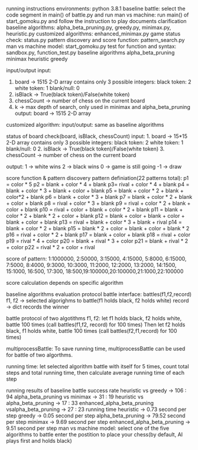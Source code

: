 running instructions
environments: python 3.8.1
baseline battle: select the code segment in main() of battle.py and run
man vs machine: run main() of start_gomoku.py and follow the instruction to play
documents clarification
baseline algorithms: alpha_beta_pruning.py, greedy.py, minimax.py, heuristic.py
customized algorithms: enhanced_minimax.py
game status check: status.py
pattern discovery and score function: pattern_search.py
man vs machine model: start_gomoku.py
test for function and syntax: sandbox.py, function_test.py
baseline algorithms
alpha_beta_pruning
minimax
heuristic
greedy

input/output
input:
1. board -> 1515 2-D array
contains only 3 possible integers:
black token: 2
white token: 1
blank/null: 0
2. isBlack -> True(black token)/False(white token)
3. chessCount -> number of chess on the current board
4. k -> max depth of search, only used in minimax and alpha_beta_pruning
output:
board -> 1515 2-D array

customized algorithm:
input/output: same as baseline algorithms

status of board
check(board, isBlack, chessCount)
input: 1. board -> 15*15 2-D array
contains only 3 possible integers:
black token: 2
white token: 1
blank/null: 0
2. isBlack -> True(black token)/False(white token)
3. chessCount -> number of chess on the current board

output:
1 -> white wins
2 -> black wins
0 -> game is still going
-1 -> draw

score function & pattern discovery
pattern definiation(22 patterns total):
p1 = color * 5
p2 = blank + color * 4 + blank
p3= rival + color * 4 + blank
p4 = blank + color * 3 + blank + color + blank
p5 = blank + color * 2 + blank + color*2 + blank
p6 = blank + color * 3 + blank
p7 = blank + color * 2 + blank + color + blank
p8 = rival + color * 3 + blank
p9 = rival + color * 2 + blank + color + blank
p10 = rival + color + blank + color * 2 + blank
p11 = blank + color * 2 + blank * 2 + color + blank
p12 = blank + color + blank + color + blank + color + blank
p13 = rival + blank + color * 3 + blank + rival
p14 = blank + color * 2 + blank
p15 = blank * 2 + color + blank + color + blank * 2
p16 = rival + color * 2 + blank
p17 = blank + color + blank
p18 = rival + color
p19 = rival * 4 + color
p20 = blank + rival * 3 + color
p21 = blank + rival * 2 + color
p22 = rival * 2 + color + rival

score of pattern:
1:1000000, 2:50000, 3:15000, 4:15000, 5:8000,
6:15000, 7:5000, 8:4000, 9:3000, 10:3000,
11:2000, 12:2000, 13:2000, 14:1500, 15:1000,
16:500, 17:300, 18:500,19:100000,20:100000,21:1000,22:100000

score calculation depends on specific algorithm

baseline algorithms evaluation protocol
battle interface:
battles(f1,f2,record)
f1, f2 -> selected algorighms to battle(f1 holds black, f2 holds white)
record -> dict records the winner

battle protocol of two algotithms f1, f2:
let f1 holds black, f2 holds white, battle 100 times
(call battles(f1,f2, record) for 100 times)
Then let f2 holds black, f1 holds white, battle 100 times
(call battles(f2,f1,record) for 100 times)

multiprocessBattle:
To save running time, multiprocessBattle can be used for battle of two algorthms.

running time:
let selected algorithm battle with itself for 5 times,
count total steps and total running time, then calculate
average running time of each step

running results of baseline battle
success rate
heuristic vs greedy -> 106 : 94
alpha_beta_pruning vs minimax -> 31 : 19
heuristic vs alpha_beta_pruning -> 17 : 33
enhanced_alpha_beta_pruning vsalpha_beta_pruning -> 27 : 23
running time
heuristic -> 0.73 second per step
greedy -> 0.05 second per step
alpha_beta_pruning -> 79.52 second per step
minimax -> 9.69 second per step
enhanced_alpha_beta_pruning -> 9.51 second per step
man vs machine model:
select one of the five algorithms to battle
enter the postition to place your chess(by default, AI plays first and holds black)
